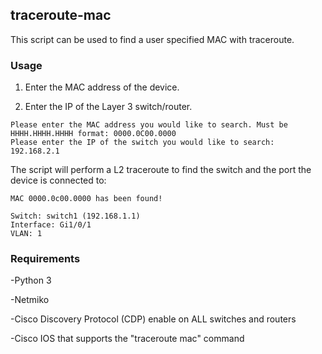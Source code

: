 ## traceroute-mac
This script can be used to find a user specified MAC with traceroute.

### Usage

1. Enter the MAC address of the device.

2. Enter the IP of the Layer 3 switch/router.

```
Please enter the MAC address you would like to search. Must be HHHH.HHHH.HHHH format: 0000.0C00.0000 
Please enter the IP of the switch you would like to search: 192.168.2.1
```
The script will perform a L2 traceroute to find the switch and the port the device is connected to:
```
MAC 0000.0c00.0000 has been found!

Switch: switch1 (192.168.1.1)
Interface: Gi1/0/1
VLAN: 1
```
### Requirements

-Python 3

-Netmiko

-Cisco Discovery Protocol (CDP) enable on ALL switches and routers

-Cisco IOS that supports the "traceroute mac" command
